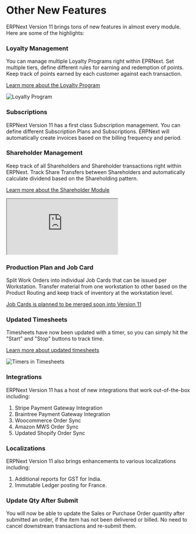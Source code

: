 # Other New Features

ERPNext Version 11 brings tons of new features in almost every module. Here are some of the highlights:

### Loyalty Management

You can manage multiple Loyalty Programs right within EPRNext. Set multiple tiers, define different rules for earning and redemption of points. Keep track of points earned by each customer against each transaction.

[Learn more about the Loyalty Program](https://erpnext.org/docs/user/manual/en/accounting/loyalty-program)

<img class='screenshot' alt='Loyalty Program' src='https://erpnext.org/docs/assets/img/accounting/loyalty-program.png'>

### Subscriptions

ERPNext Version 11 has a first class Subscription management. You can define different Subscription Plans and Subscriptions. ERPNext will automatically create invoices based on the billing frequency and period.

### Shareholder Management

Keep track of all Shareholders and Shareholder transactions right within ERPNext. Track Share Transfers between Shareholders and automatically calculate dividend based on the Shareholding pattern.

[Learn more about the Shareholder Module](https://discuss.erpnext.com/t/shareholder-module-money-with-wings-moneybag-money-mouth-face/33380)


<div class="embed-responsive embed-responsive-16by9">
  <iframe class="embed-responsive-item" src="https://www.youtube.com/embed/Hil59akn1CM" allowfullscreen></iframe>
</div>

### Production Plan and Job Card

Split Work Orders into individual Job Cards that can be issued per Workstation. Transfer material from one workstation to other based on the Product Routing and keep track of inventory at the workstation level.

[Job Cards is planned to be merged soon into Version 11](https://github.com/frappe/erpnext/pull/15244)

### Updated Timesheets

Timesheets have now been updated with a timer, so you can simply hit the "Start" and "Stop" buttons to track time.

[Learn more about updated timesheets](https://erpnext.org/docs/user/manual/en/projects/timesheet)

<img class='screenshot' alt='Timers in Timesheets' src='https://erpnext.org/docs/assets/img/project/timesheet/timesheet-timer.gif'>

### Integrations

ERPNext Version 11 has a host of new integrations that work out-of-the-box including:

1. Stripe Payment Gateway Integration
1. Braintree Payment Gateway Integration
1. Woocommerce Order Sync
1. Amazon MWS Order Sync
1. Updated Shopify Order Sync

### Localizations

ERPNext Version 11 also brings enhancements to various localizations including:

1. Additional reports for GST for India.
1. Immutable Ledger posting for France.

### Update Qty After Submit

You will now be able to update the Sales or Purchase Order quantity after submitted an order, if the item has not been delivered or billed. No need to cancel downstream transactions and re-submit them.
